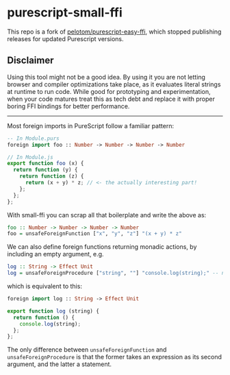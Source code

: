 # purescript-small-ffi

This repo is a fork of [pelotom/purescript-easy-ffi](https://github.com/pelotom/purescript-easy-ffi), which stopped publishing releases for updated Purescript versions.

## Disclaimer

Using this tool might not be a good idea. By using it you are not letting browser and compiler optimizations
take place, as it evaluates literal strings at runtime to run code.
While good for prototyping and experimentation, when your code matures treat this as tech debt and replace it
with proper boring FFI bindings for better performance.

---

Most foreign imports in PureScript follow a familiar pattern:

```purescript
-- In Module.purs
foreign import foo :: Number -> Number -> Number -> Number
```

```javascript
// In Module.js
export function foo (x) {
  return function (y) {
    return function (z) {
      return (x + y) * z; // <- the actually interesting part!
    };
  };
};
```

With small-ffi you can scrap all that boilerplate and write the above as:

```purescript
foo :: Number -> Number -> Number -> Number
foo = unsafeForeignFunction ["x", "y", "z"] "(x + y) * z"
```

We can also define foreign functions returning monadic actions, by including an empty argument, e.g.

```purescript
log :: String -> Effect Unit
log = unsafeForeignProcedure ["string", ""] "console.log(string);" -- note the extra ""
```

which is equivalent to this:

```purescript
foreign import log :: String -> Effect Unit
```

```javascript
export function log (string) {
  return function () {
    console.log(string);
  };
};
```

The only difference between `unsafeForeignFunction` and `unsafeForeignProcedure` is that the former takes an expression as its second argument, and the latter a statement.
